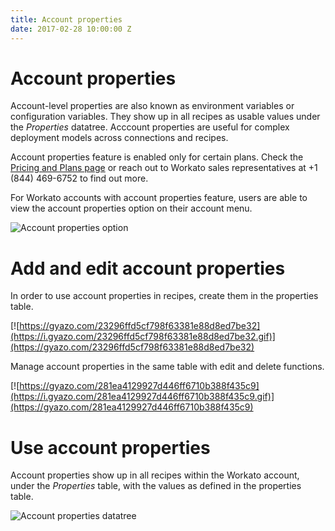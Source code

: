 ```yaml
---
title: Account properties
date: 2017-02-28 10:00:00 Z
---
```


# Account properties
Account-level properties are also known as environment variables or configuration variables. They show up in all recipes as usable values under the *Properties* datatree. Acccount properties are useful for complex deployment models across connections and recipes.

Account properties feature is enabled only for certain plans. Check the [Pricing and Plans page](https://www.workato.com/pricing?audience=general) or reach out to Workato sales representatives at +1 (844) 469-6752 to find out more.

For Workato accounts with account properties feature, users are able to view the account properties option on their account menu.

![Account properties option](/_uploads/_features/account-properties-docs/account_properties_option.png)

# Add and edit account properties
In order to use account properties in recipes, create them in the properties table.

[![https://gyazo.com/23296ffd5cf798f63381e88d8ed7be32](https://i.gyazo.com/23296ffd5cf798f63381e88d8ed7be32.gif)](https://gyazo.com/23296ffd5cf798f63381e88d8ed7be32)

Manage account properties in the same table with edit and delete functions.

[![https://gyazo.com/281ea4129927d446ff6710b388f435c9](https://i.gyazo.com/281ea4129927d446ff6710b388f435c9.gif)](https://gyazo.com/281ea4129927d446ff6710b388f435c9)

# Use account properties
Account properties show up in all recipes within the Workato account, under the *Properties* table, with the values as defined in the properties table.

![Account properties datatree](/_uploads/_features/account-properties-docs/account_properties_datatree.png)
